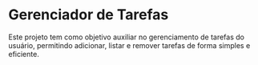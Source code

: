 <h1>Gerenciador de Tarefas</h1>

<p>Este projeto tem como objetivo auxiliar no gerenciamento de tarefas do usuário, permitindo adicionar, listar e remover tarefas de forma simples e eficiente.</p>
